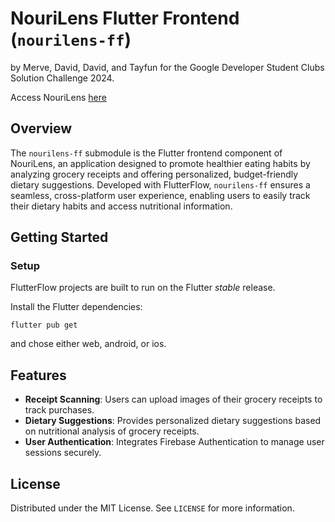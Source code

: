 # NouriLens Flutter Frontend (`nourilens-ff`)
by Merve, David, David, and Tayfun for the Google Developer Student Clubs Solution Challenge 2024.

Access NouriLens [here](https://nourilens.web.app/)
## Overview
The `nourilens-ff` submodule is the Flutter frontend component of NouriLens, an application designed to promote healthier eating habits by analyzing grocery receipts and offering personalized, budget-friendly dietary suggestions. Developed with FlutterFlow, `nourilens-ff` ensures a seamless, cross-platform user experience, enabling users to easily track their dietary habits and access nutritional information.

## Getting Started

### Setup
FlutterFlow projects are built to run on the Flutter _stable_ release.

Install the Flutter dependencies:

`flutter pub get`

and chose either web, android, or ios.
## Features
- **Receipt Scanning**: Users can upload images of their grocery receipts to track purchases.
- **Dietary Suggestions**: Provides personalized dietary suggestions based on nutritional analysis of grocery receipts.
- **User Authentication**: Integrates Firebase Authentication to manage user sessions securely.

## License
Distributed under the MIT License. See `LICENSE` for more information.

